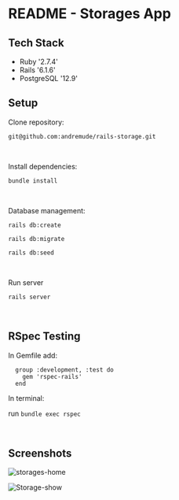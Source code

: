# README - Storages App

## Tech Stack
   * Ruby '2.7.4'
   * Rails '6.1.6'
   * PostgreSQL '12.9'

## Setup

Clone repository: 

  `git@github.com:andremude/rails-storage.git`

<br>

Install dependencies: 

  `bundle install`

<br>

Database management:

  `rails db:create`

  `rails db:migrate`

  `rails db:seed`

<br>  

Run server

  `rails server`

<br>

## RSpec Testing
  
  In Gemfile add: 
  
 ```
   group :development, :test do
     gem 'rspec-rails'
   end
```

 In terminal: 
  
  run `bundle exec rspec`

<br>

## Screenshots

![storages-home](https://github.com/andremude/rails-storage/assets/71613801/5b88f356-134d-4ce1-bc7a-527f2a58695f)

![Storage-show](https://github.com/andremude/rails-storage/assets/71613801/8966a31c-1a94-4756-8067-a59b326fc3ed)






